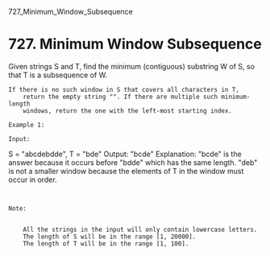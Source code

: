 727_Minimum_Window_Subsequence
# 727. Minimum Window Subsequence

Given strings S and T, find the minimum (contiguous)
        substring W of S, so that T is a subsequence
        of W.

    If there is no such window in S that covers all characters in T,
        return the empty string "". If there are multiple such minimum-length
        windows, return the one with the left-most starting index.

    Example 1:

    Input:
S = "abcdebdde", T = "bde"
Output: "bcde"
Explanation:
"bcde" is the answer because it occurs before "bdde" which has the same length.
"deb" is not a smaller window because the elements of T in the window must occur in order.

     

    Note:

    
        All the strings in the input will only contain lowercase letters.
        The length of S will be in the range [1, 20000].
        The length of T will be in the range [1, 100].